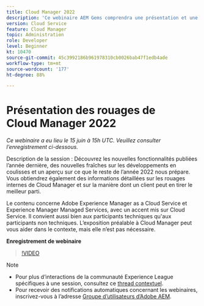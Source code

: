 ```yaml
---
title: Cloud Manager 2022
description: 'Ce webinaire AEM Gems comprendra une présentation et une démonstration portant sur les sujets suivants : l’exploration des nouvelles fonctionnalités publiées l’année dernière, les dernières nouvelles sur les coulisses... (les descriptions doivent être comprises entre 60 et 160 caractères)'
version: Cloud Service
feature: Cloud Manager
topic: Administration
role: Developer
level: Beginner
kt: 10470
source-git-commit: 45c3992186b961978310cb0026bab47f1edb4ade
workflow-type: tm+mt
source-wordcount: '177'
ht-degree: 88%

---
```



# Présentation des rouages de Cloud Manager 2022

*Ce webinaire a eu lieu le 15 juin à 15h UTC. Veuillez consulter l’enregistrement ci-dessous.*

Description de la session :
Découvrez les nouvelles fonctionnalités publiées l’année dernière, des nouvelles fraîches sur les développements en coulisses et un aperçu sur ce que le reste de l’année 2022 nous prépare. Vous obtiendrez également des informations détaillées sur les rouages internes de Cloud Manager et sur la manière dont un client peut en tirer le meilleur parti.  

Le contenu concerne Adobe Experience Manager as a Cloud Service et Experience Manager Managed Services, avec un accent mis sur Cloud Service. Il convient aussi bien aux participants techniques qu&#39;aux participants non techniques. L’exposition préalable à Cloud Manager peut vous aider dans le contexte, mais elle n’est pas nécessaire.

**Enregistrement de webinaire**

>[!VIDEO](https://video.tv.adobe.com/v/343876)

>[!NOTE]
>
>* Pour plus d’interactions de la communauté Experience League spécifiques à une session, consultez ce [thread contextuel](https://adobe.ly/3O0rdzd).
>* Pour recevoir des notifications automatiques concernant les webinaires, inscrivez-vous à l’adresse [Groupe d’utilisateurs d’Adobe AEM](https://aem-augs.adobe.com/).

